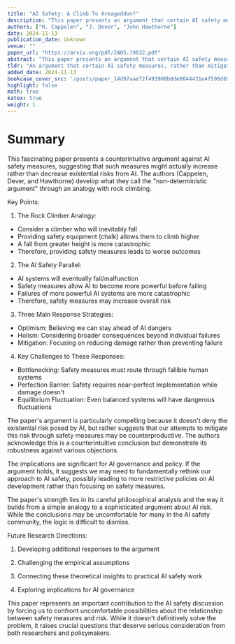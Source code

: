 ```yaml
---
title: "AI Safety: A Climb To Armageddon?"
description: "This paper presents an argument that certain AI safety measures, rather than mitigating existential risk, may instead exacerbate it. Under certain key assumptions - the inevitability of AI failure, th"
authors: ["H. Cappelen", "J. Dever", "John Hawthorne"]
date: 2024-11-13
publication_date: Unknown
venue: ""
paper_url: "https://arxiv.org/pdf/2405.19832.pdf"
abstract: "This paper presents an argument that certain AI safety measures, rather than mitigating existential risk, may instead exacerbate it. Under certain key assumptions - the inevitability of AI failure, the expected correlation between an AI system's power at the point of failure and the severity of the resulting harm, and the tendency of safety measures to enable AI systems to become more powerful before failing - safety efforts have negative expected utility. The paper examines three response strategies: Optimism, Mitigation, and Holism. Each faces challenges stemming from intrinsic features of the AI safety landscape that we term Bottlenecking, the Perfection Barrier, and Equilibrium Fluctuation. The surprising robustness of the argument forces a re-examination of core assumptions around AI safety and points to several avenues for further research."
tldr: "An argument that certain AI safety measures, rather than mitigating existential risk, may instead exacerbate it is presented, forcing a re-examination of core assumptions around AI safety and points to several avenues for further research."
added_date: 2024-11-13
bookcase_cover_src: '/posts/paper_14d97aae72f493900b0de0044431e4f596d69120/thumbnail.png'
highlight: false
math: true
katex: true
weight: 1
---
```


# Summary

This fascinating paper presents a counterintuitive argument against AI safety measures, suggesting that such measures might actually increase rather than decrease existential risks from AI. The authors (Cappelen, Dever, and Hawthorne) develop what they call the "non-deterministic argument" through an analogy with rock climbing.

Key Points:



1. The Rock Climber Analogy:
- Consider a climber who will inevitably fall
- Providing safety equipment (chalk) allows them to climb higher
- A fall from greater height is more catastrophic
- Therefore, providing safety measures leads to worse outcomes



2. The AI Safety Parallel:
- AI systems will eventually fail/malfunction
- Safety measures allow AI to become more powerful before failing
- Failures of more powerful AI systems are more catastrophic
- Therefore, safety measures may increase overall risk



3. Three Main Response Strategies:
- Optimism: Believing we can stay ahead of AI dangers
- Holism: Considering broader consequences beyond individual failures
- Mitigation: Focusing on reducing damage rather than preventing failure



4. Key Challenges to These Responses:
- Bottlenecking: Safety measures must route through fallible human systems
- Perfection Barrier: Safety requires near-perfect implementation while damage doesn't
- Equilibrium Fluctuation: Even balanced systems will have dangerous fluctuations

The paper's argument is particularly compelling because it doesn't deny the existential risk posed by AI, but rather suggests that our attempts to mitigate this risk through safety measures may be counterproductive. The authors acknowledge this is a counterintuitive conclusion but demonstrate its robustness against various objections.

The implications are significant for AI governance and policy. If the argument holds, it suggests we may need to fundamentally rethink our approach to AI safety, possibly leading to more restrictive policies on AI development rather than focusing on safety measures.

The paper's strength lies in its careful philosophical analysis and the way it builds from a simple analogy to a sophisticated argument about AI risk. While the conclusions may be uncomfortable for many in the AI safety community, the logic is difficult to dismiss.

Future Research Directions:


1. Developing additional responses to the argument


2. Challenging the empirical assumptions


3. Connecting these theoretical insights to practical AI safety work


4. Exploring implications for AI governance

This paper represents an important contribution to the AI safety discussion by forcing us to confront uncomfortable possibilities about the relationship between safety measures and risk. While it doesn't definitively solve the problem, it raises crucial questions that deserve serious consideration from both researchers and policymakers.